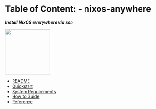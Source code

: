 # Table of Content: - nixos-anywhere

**_Install NixOS everywhere via ssh_**

<img title="" src="https://raw.githubusercontent.com/nix-community/nixos-anywhere/main/docs/logo.svg" alt="" width="149">

- [README](../README.md)
- [Quickstart](./quickstart.md)
- [System Requirements](./requirements.md)
- [How to Guide](./howtos/INDEX.md)
- [Reference](./reference.md)

